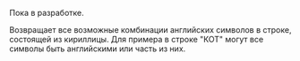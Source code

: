Пока в разработке.

Возвращает все возможные комбинации английских символов в строке, состоящей из кириллицы.
Для примера в строке "КОТ" могут все символы быть английскими или часть из них.
